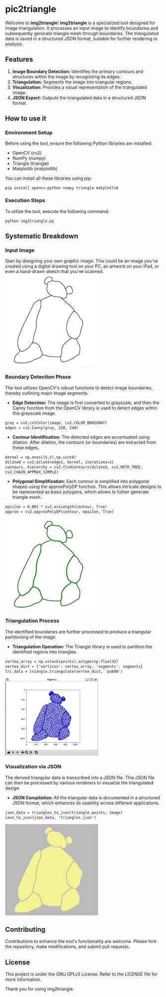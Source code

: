 # pic2triangle
Welcome to **img2triangle**! **img2triangle** is a specialized tool designed for image triangulation. It processes an input image to identify boundaries and subsequently generate triangle mesh through boundaries. The triangulated data is saved in a structured JSON format, suitable for further rendering or analysis.

## Features
1. **Image Boundary Detection:** Identifies the primary contours and structures within the image by recognizing its edges.
2. **Triangulation:**  Segments the image into triangular regions.
3. **Visualization:** Provides a visual representation of the triangulated image.
4. **JSON Export:** Outputs the triangulated data in a structured JSON format.

## How to use it
### Environment Setup
Before using the tool, ensure the following Python libraries are installed:
* OpenCV (cv2)
* NumPy (numpy)
* Triangle (triangle)
* Matplotlib (matplotlib)

You can install all these libraries using pip:
```
pip install opencv-python numpy triangle matplotlib
```
### Execution Steps
To utilize the tool, execute the following command:
```
python img2triangle.py
```

## Systematic Breakdown
### Input Image
Start by designing your own graphic image. This could be an image you've created using a digital drawing tool on your PC, an artwork on your iPad, or even a hand-drawn sketch that you've scanned.
<img src="bear.jpg" alt="input example" width="300"/>



### Boundary Detection Phase
The tool utilizes OpenCV's robust functions to detect image boundaries, thereby outlining major image segments.
* **Edge Detection:** The image is first converted to grayscale, and then the Canny function from the OpenCV library is used to detect edges within this grayscale image.
```
gray = cv2.cvtColor(image, cv2.COLOR_BGR2GRAY)
edges = cv2.Canny(gray, 220, 240)
```
* **Contour Identification:** The detected edges are accentuated using dilation. After dilation, the contours (or boundaries) are extracted from these edges.
```
kernel = np.ones((5,5),np.uint8)
dilated = cv2.dilate(edges, kernel, iterations=1)
contours, hierarchy = cv2.findContours(dilated, cv2.RETR_TREE, cv2.CHAIN_APPROX_SIMPLE)
```
* **Polygonal Simplification:** Each contour is simplified into polygonal shapes using the approxPolyDP function. This allows intricate designs to be represented as basic polygons, which allows to futher generate triangle mesh.
```
epsilon = 0.001 * cv2.arcLength(contour, True)
approx = cv2.approxPolyDP(contour, epsilon, True)
```
<img src="/example/drawContours_exp.jpg" alt="Boundary Detection output" width="300"/>


### Triangulation Process
The identified boundaries are further processed to produce a triangular partitioning of the image.
* **Triangulation Operation:** The Triangle library is used to partition the identified regions into triangles.
```
vertex_array = np.vstack(points).astype(np.float32)
vertex_dict = {'vertices': vertex_array, 'segments': segments}
tri_data = triangle.triangulate(vertex_dict, 'pa800')
```
<img src="/example/triangulation_exp.png" alt="Triangulation Process" width="300"/>


### Visualization via JSON
The derived triangular data is transcribed into a JSON file. This JSON file can then be processed by various renderers to visualize the triangulated design.
* **JSON Compilation:** All the triangular data is documented in a structured JSON format, which enhances its usability across different applications.
```
json_data = triangles_to_json(triangle_points, image)
save_to_json(json_data, 'triangles.json')
```
<img src="/example/render_result.png" alt="Render Result" width="300"/>

## Contributing
Contributions to enhance the tool's functionality are welcome. Please fork the repository, make modifications, and submit pull requests.

## License
This project is under the GNU GPLv3 License. Refer to the LICENSE file for more information.

Thank you for using img2triangle.
